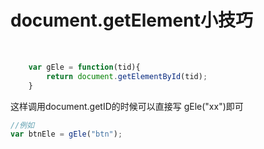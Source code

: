 # document.getElement小技巧 #
&nbsp;

```js
	var gEle = function(tid){
		return document.getElementById(tid);
	}
```




这样调用document.getID的时候可以直接写 gEle("xx")即可

```js
//例如
var btnEle = gEle("btn");
```

